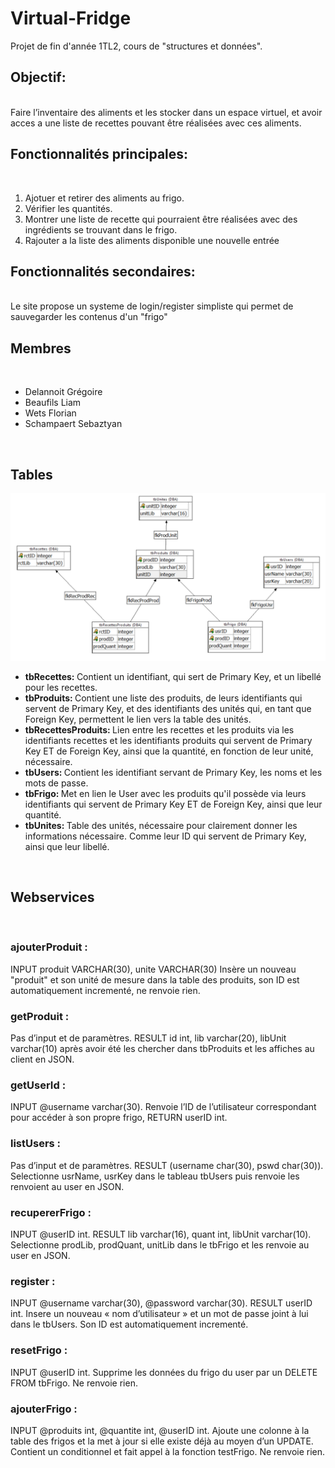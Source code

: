 # Virtual-Fridge
<body style="background-image: url("frontend/IMG/jath.png")">
Projet de fin d'année 1TL2, cours de "structures et données".
<br>
<h2>Objectif:</h2>
<br>
Faire l’inventaire des aliments et les stocker dans un espace virtuel, et avoir acces a une liste de recettes pouvant être réalisées avec ces aliments.
<h2>Fonctionnalités principales:</h2>
<br>
<ol>
<li>Ajotuer et retirer des aliments au frigo.</li>
<li>Vérifier les quantités.</li>
<li>Montrer une liste de recette qui pourraient être réalisées avec des ingrédients se trouvant dans le frigo.</li>
<li>Rajouter a la liste des aliments disponible une nouvelle entrée</li>
</ol>
<h2>Fonctionnalités secondaires:</h2>
<br>
Le site propose un systeme de login/register simpliste qui permet de sauvegarder les contenus d'un "frigo"
<h2>Membres</h2>
<br>
<ul>
<li>Delannoit Grégoire</li>
<li>Beaufils Liam</li>
<li>Wets Florian</li>
<li>Schampaert Sebaztyan</li>
</ul>
<br>
<h2>Tables</h2>
<img src="frontend/IMG/tables.png">
<ul>
	<li><strong>tbRecettes: </strong>Contient un identifiant, qui sert de Primary Key, et un libellé pour les recettes. </li>
	<li><strong>tbProduits: </strong>Contient une liste des produits, de leurs identifiants qui servent de Primary Key, et des identifiants des unités qui, en tant que Foreign Key, permettent le lien vers la table des unités.</li>
	<li><strong>tbRecettesProduits: </strong>Lien entre les recettes et les produits via les identifiants recettes et les identifiants produits qui servent de Primary Key ET de Foreign Key, ainsi que la quantité, en fonction de leur unité, nécessaire.</li>
	<li><strong>tbUsers: </strong>Contient les identifiant servant de Primary Key, les noms et les mots de passe.</li>
	<li><strong>tbFrigo: </strong>Met en lien le User avec les produits qu'il possède via leurs identifiants qui servent de Primary Key ET de Foreign Key, ainsi que leur quantité.</li>
	<li><strong>tbUnites: </strong>Table des unités, nécessaire pour clairement donner les informations nécessaire. Comme leur ID qui servent de Primary Key, ainsi que leur libellé.</li>
</ul>
<br>
<h2>Webservices</h2>
<br>
<h3>ajouterProduit :</h3>
INPUT produit VARCHAR(30), unite VARCHAR(30)
Insère un nouveau "produit" et son unité de mesure dans la table des produits, son ID est automatiquement incrementé, ne renvoie rien.
<h3>getProduit :</h3>
Pas d’input et de paramètres. RESULT id int, lib varchar(20), libUnit varchar(10) après avoir été les chercher dans tbProduits et les affiches au client en JSON.
<h3>getUserId :</h3>
INPUT @username varchar(30). Renvoie l’ID de l’utilisateur correspondant pour accéder à son propre frigo, RETURN userID int.
<h3>listUsers :</h3>
Pas d’input et de paramètres. RESULT (username char(30), pswd char(30)). Selectionne usrName, usrKey dans le tableau tbUsers puis renvoie les renvoient au user en JSON.
<h3>recupererFrigo :</h3>
INPUT @userID int. RESULT lib varchar(16), quant int, libUnit varchar(10). Selectionne prodLib, prodQuant, unitLib dans le tbFrigo et les renvoie au user en JSON.
<h3>register :</h3>
INPUT @username varchar(30), @password varchar(30). RESULT userID int. Insere un nouveau « nom d’utilisateur » et un mot de passe joint à lui dans le tbUsers. Son ID est automatiquement incrementé.
<h3>resetFrigo :</h3>
INPUT @userID int. Supprime les données du frigo du user par un DELETE FROM tbFrigo. Ne renvoie rien.
<h3>ajouterFrigo :</h3>
INPUT @produits int, @quantite int, @userID int. Ajoute une colonne à la table des frigos et la met à jour si elle existe déjà au moyen d’un UPDATE. Contient un conditionnel et fait appel à la fonction testFrigo.  Ne renvoie rien.

</body>
